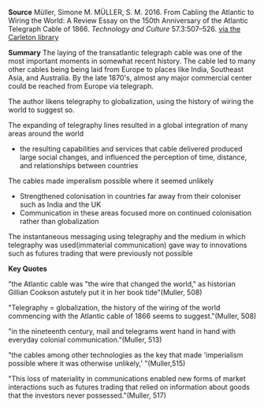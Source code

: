**Source**
Müller, Simone M. MÜLLER, S. M. 2016. From Cabling the Atlantic to Wiring the World: A Review Essay on the 150th Anniversary of the Atlantic Telegraph Cable of 1866. _Technology and Culture_ 57.3:507–526. [via the Carleton library](https://proxy.library.carleton.ca/login?url=https://www.jstor.org/stable/44017442)



**Summary**
The laying of the transatlantic telegraph cable was one of the most important moments in somewhat recent history. The cable led to many other cables being being laid from Europe to places like India, Southeast Asia, and Australia. By the late 1870's, almost any major commercial center could be reached from Europe via telegraph.

The author likens telegraphy to globalization, using the history of wiring the world to suggest so.

The expanding of telegraphy lines resulted in a global integration of many areas around the world

- the resulting capabilities and services that cable delivered produced large social changes, and influenced the perception of time, distance, and relationships between countries

The cables made imperalism possible where it seemed unlikely
- Strengthened colonisation in countries far away from their coloniser such as India and the UK
- Communication in these areas focused more on continued colonisation rather than globalization

The instantaneous messaging using telegraphy and the medium in which telegraphy was used(immaterial communication) gave way to innovations such as futures trading that were previously not possible




**Key Quotes**

"the Atlantic cable was "the wire that changed the world," as historian Gillian Cookson astutely put it in her book tide"(Muller, 508)

"Telegraphy = globalization, the history of the wiring of the world commencing with the Atlantic cable of 1866 seems to suggest."(Muller, 508)


"in the nineteenth century, mail and telegrams went hand in hand with everyday colonial communication."(Muller, 513)


"the cables among other technologies as the key that made 'imperialism possible where it was otherwise unlikely,' "(Muller,515)


"This loss of materiality in communications enabled new forms of market interactions such as futures trading that relied on information about goods that the investors never possessed."(Muller, 517)

